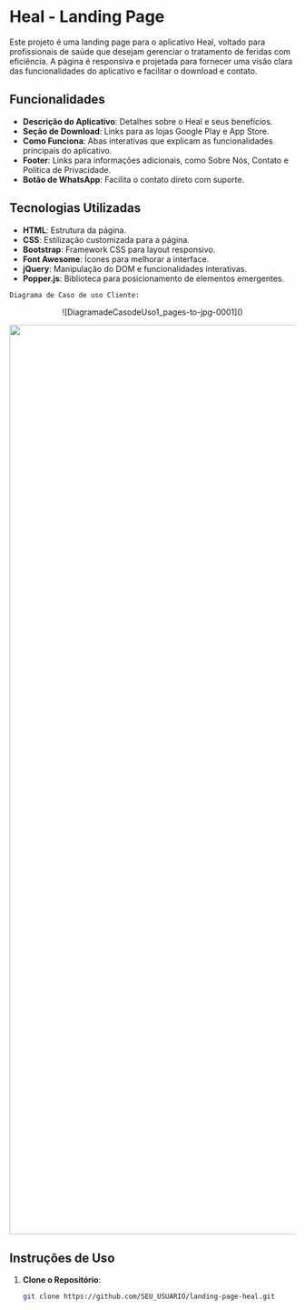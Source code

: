# Heal - Landing Page

Este projeto é uma landing page para o aplicativo Heal, voltado para profissionais de saúde que desejam gerenciar o tratamento de feridas com eficiência. A página é responsiva e projetada para fornecer uma visão clara das funcionalidades do aplicativo e facilitar o download e contato.

## Funcionalidades

- **Descrição do Aplicativo**: Detalhes sobre o Heal e seus benefícios.
- **Seção de Download**: Links para as lojas Google Play e App Store.
- **Como Funciona**: Abas interativas que explicam as funcionalidades principais do aplicativo.
- **Footer**: Links para informações adicionais, como Sobre Nós, Contato e Política de Privacidade.
- **Botão de WhatsApp**: Facilita o contato direto com suporte.

## Tecnologias Utilizadas

- **HTML**: Estrutura da página.
- **CSS**: Estilização customizada para a página.
- **Bootstrap**: Framework CSS para layout responsivo.
- **Font Awesome**: Ícones para melhorar a interface.
- **jQuery**: Manipulação do DOM e funcionalidades interativas.
- **Popper.js**: Biblioteca para posicionamento de elementos emergentes.
```
Diagrama de Caso de uso Cliente:
```
<p align="center">
![DiagramadeCasodeUso1_pages-to-jpg-0001]()

  <img width="1600"  src="![DiagramadeCasodeUso1_pages-to-jpg-0001](https://github.com/user-attachments/assets/0fedd88e-6915-445a-bff5-5837128d5e52)
">
</p>

## Instruções de Uso

1. **Clone o Repositório**:
   ```bash
   git clone https://github.com/SEU_USUARIO/landing-page-heal.git
